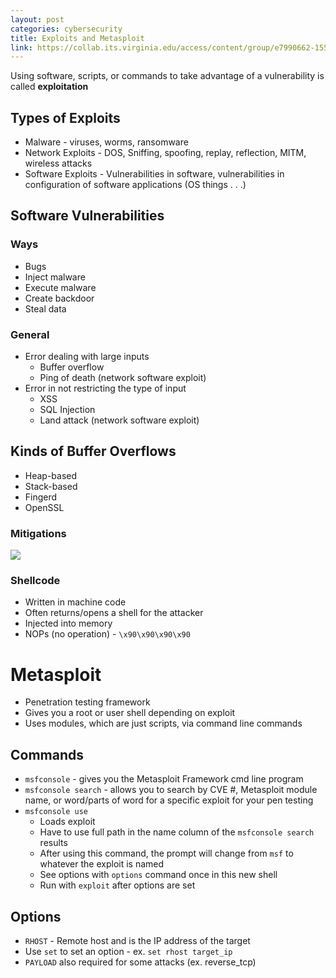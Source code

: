 ```yaml
---
layout: post
categories: cybersecurity
title: Exploits and Metasploit
link: https://collab.its.virginia.edu/access/content/group/e7990662-1551-41b1-99bd-0539849f7d83/CS3710_Week5.pdf
---
```


Using software, scripts, or commands to take advantage of a vulnerability is called **exploitation**

## Types of Exploits

- Malware - viruses, worms, ransomware
- Network Exploits - DOS, Sniffing, spoofing, replay, reflection, MITM, wireless attacks
- Software Exploits - Vulnerabilities in software, vulnerabilities in configuration of software applications (OS things . . .)

## Software Vulnerabilities

### Ways

- Bugs
- Inject malware
- Execute malware
- Create backdoor
- Steal data

### General

- Error dealing with large inputs
  - Buffer overflow
  - Ping of death (network software exploit)
- Error in not restricting the type of input
  - XSS
  - SQL Injection
  - Land attack (network software exploit)

## Kinds of Buffer Overflows

- Heap-based
- Stack-based
- Fingerd
- OpenSSL

### Mitigations

![](https://i.imgur.com/7VvxDHN.png)

### Shellcode

- Written in machine code
- Often returns/opens a shell for the attacker
- Injected into memory
- NOPs (no operation) - `\x90\x90\x90\x90`

# Metasploit

- Penetration testing framework
- Gives you a root or user shell depending on exploit
- Uses modules, which are just scripts, via command line commands

## Commands

- `msfconsole` - gives you the Metasploit Framework cmd line program
- `msfconsole search` - allows you to search by CVE #, Metasploit module name, or word/parts of word for a specific exploit for your pen testing
- `msfconsole use`
  - Loads exploit
  - Have to use full path in the name column of the `msfconsole search` results
  - After using this command, the prompt will change from `msf` to whatever the exploit is named
  - See options with `options` command once in this new shell
  - Run with `exploit` after options are set

## Options

- `RHOST` - Remote host and is the IP address of the target
- Use `set` to set an option - ex. `set rhost target_ip`
- `PAYLOAD` also required for some attacks (ex. reverse_tcp)
